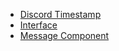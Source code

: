 - [Discord Timestamp](https://github.com/IArabie/typescript-examples/blob/main/DiscordTimestamp.md)
- [Interface](https://github.com/IArabie/typescript-examples/blob/main/Interface.md)
- [Message Component](https://github.com/IArabie/typescript-examples/blob/main/MessageComponent.md)